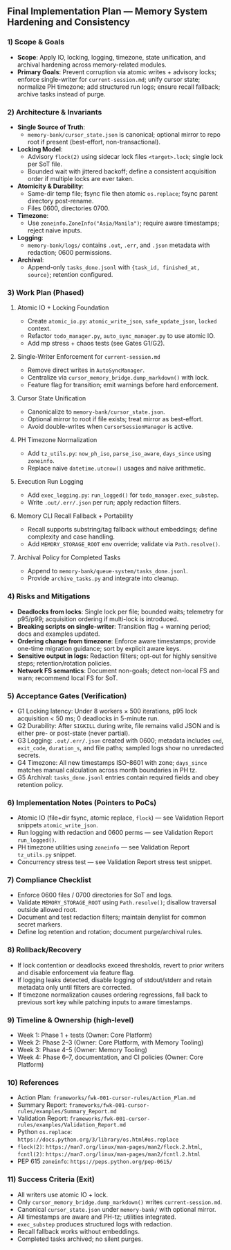 ## Final Implementation Plan — Memory System Hardening and Consistency

### 1) Scope & Goals
- **Scope**: Apply IO, locking, logging, timezone, state unification, and archival hardening across memory-related modules.
- **Primary Goals**: Prevent corruption via atomic writes + advisory locks; enforce single-writer for `current-session.md`; unify cursor state; normalize PH timezone; add structured run logs; ensure recall fallback; archive tasks instead of purge.

### 2) Architecture & Invariants
- **Single Source of Truth**:
  - `memory-bank/cursor_state.json` is canonical; optional mirror to repo root if present (best-effort, non-transactional).
- **Locking Model**:
  - Advisory `flock(2)` using sidecar lock files `<target>.lock`; single lock per SoT file.
  - Bounded wait with jittered backoff; define a consistent acquisition order if multiple locks are ever taken.
- **Atomicity & Durability**:
  - Same-dir temp file; fsync file then atomic `os.replace`; fsync parent directory post-rename.
  - Files 0600, directories 0700.
- **Timezone**:
  - Use `zoneinfo.ZoneInfo("Asia/Manila")`; require aware timestamps; reject naive inputs.
- **Logging**:
  - `memory-bank/logs/` contains `.out`, `.err`, and `.json` metadata with redaction; 0600 permissions.
- **Archival**:
  - Append-only `tasks_done.jsonl` with `{task_id, finished_at, source}`; retention configured.

### 3) Work Plan (Phased)
1. Atomic IO + Locking Foundation
   - Create `atomic_io.py`: `atomic_write_json`, `safe_update_json`, `locked` context.
   - Refactor `todo_manager.py`, `auto_sync_manager.py` to use atomic IO.
   - Add mp stress + chaos tests (see Gates G1/G2).

2. Single-Writer Enforcement for `current-session.md`
   - Remove direct writes in `AutoSyncManager`.
   - Centralize via `cursor_memory_bridge.dump_markdown()` with lock.
   - Feature flag for transition; emit warnings before hard enforcement.

3. Cursor State Unification
   - Canonicalize to `memory-bank/cursor_state.json`.
   - Optional mirror to root if file exists; treat mirror as best-effort.
   - Avoid double-writes when `CursorSessionManager` is active.

4. PH Timezone Normalization
   - Add `tz_utils.py`: `now_ph_iso`, `parse_iso_aware`, `days_since` using `zoneinfo`.
   - Replace naive `datetime.utcnow()` usages and naive arithmetic.

5. Execution Run Logging
   - Add `exec_logging.py`: `run_logged()` for `todo_manager.exec_substep`.
   - Write `.out/.err/.json` per run; apply redaction filters.

6. Memory CLI Recall Fallback + Portability
   - Recall supports substring/tag fallback without embeddings; define complexity and case handling.
   - Add `MEMORY_STORAGE_ROOT` env override; validate via `Path.resolve()`.

7. Archival Policy for Completed Tasks
   - Append to `memory-bank/queue-system/tasks_done.jsonl`.
   - Provide `archive_tasks.py` and integrate into cleanup.

### 4) Risks and Mitigations
- **Deadlocks from locks**: Single lock per file; bounded waits; telemetry for p95/p99; acquisition ordering if multi-lock is introduced.
- **Breaking scripts on single-writer**: Transition flag + warning period; docs and examples updated.
- **Ordering change from timezone**: Enforce aware timestamps; provide one-time migration guidance; sort by explicit aware keys.
- **Sensitive output in logs**: Redaction filters; opt-out for highly sensitive steps; retention/rotation policies.
- **Network FS semantics**: Document non-goals; detect non-local FS and warn; recommend local FS for SoT.

### 5) Acceptance Gates (Verification)
- G1 Locking latency: Under 8 workers × 500 iterations, p95 lock acquisition < 50 ms; 0 deadlocks in 5-minute run.
- G2 Durability: After `SIGKILL` during write, file remains valid JSON and is either pre- or post-state (never partial).
- G3 Logging: `.out/.err/.json` created with 0600; metadata includes `cmd`, `exit_code`, `duration_s`, and file paths; sampled logs show no unredacted secrets.
- G4 Timezone: All new timestamps ISO-8601 with zone; `days_since` matches manual calculation across month boundaries in PH tz.
- G5 Archival: `tasks_done.jsonl` entries contain required fields and obey retention policy.

### 6) Implementation Notes (Pointers to PoCs)
- Atomic IO (file+dir fsync, atomic replace, `flock`) — see Validation Report snippets `atomic_write_json`.
- Run logging with redaction and 0600 perms — see Validation Report `run_logged()`.
- PH timezone utilities using `zoneinfo` — see Validation Report `tz_utils.py` snippet.
- Concurrency stress test — see Validation Report stress test snippet.

### 7) Compliance Checklist
- Enforce 0600 files / 0700 directories for SoT and logs.
- Validate `MEMORY_STORAGE_ROOT` using `Path.resolve()`; disallow traversal outside allowed root.
- Document and test redaction filters; maintain denylist for common secret markers.
- Define log retention and rotation; document purge/archival rules.

### 8) Rollback/Recovery
- If lock contention or deadlocks exceed thresholds, revert to prior writers and disable enforcement via feature flag.
- If logging leaks detected, disable logging of stdout/stderr and retain metadata only until filters are corrected.
- If timezone normalization causes ordering regressions, fall back to previous sort key while patching inputs to aware timestamps.

### 9) Timeline & Ownership (high-level)
- Week 1: Phase 1 + tests (Owner: Core Platform)
- Week 2: Phase 2–3 (Owner: Core Platform, with Memory Tooling)
- Week 3: Phase 4–5 (Owner: Memory Tooling)
- Week 4: Phase 6–7, documentation, and CI policies (Owner: Core Platform)

### 10) References
- Action Plan: `frameworks/fwk-001-cursor-rules/Action_Plan.md`
- Summary Report: `frameworks/fwk-001-cursor-rules/examples/Summary_Report.md`
- Validation Report: `frameworks/fwk-001-cursor-rules/examples/Validation_Report.md`
- Python `os.replace`: `https://docs.python.org/3/library/os.html#os.replace`
- `flock(2)`: `https://man7.org/linux/man-pages/man2/flock.2.html`, `fcntl(2)`: `https://man7.org/linux/man-pages/man2/fcntl.2.html`
- PEP 615 `zoneinfo`: `https://peps.python.org/pep-0615/`

### 11) Success Criteria (Exit)
- All writers use atomic IO + lock.
- Only `cursor_memory_bridge.dump_markdown()` writes `current-session.md`.
- Canonical `cursor_state.json` under `memory-bank/` with optional mirror.
- All timestamps are aware and PH-tz; utilities integrated.
- `exec_substep` produces structured logs with redaction.
- Recall fallback works without embeddings.
- Completed tasks archived; no silent purges.
